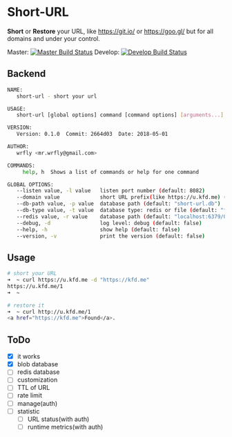 # Short-URL

**Short** or **Restore** your URL, like <https://git.io/> or <https://goo.gl/> but for all domains and under your control.

Master: [![Master Build Status](https://travis-ci.org/wrfly/shorturl.svg?branch=master)](https://travis-ci.org/wrfly/shorturl)
Develop: [![Develop Build Status](https://travis-ci.org/wrfly/shorturl.svg?branch=develop)](https://travis-ci.org/wrfly/shorturl)

## Backend

```bash
NAME:
   short-url - short your url

USAGE:
   short-url [global options] command [command options] [arguments...]

VERSION:
   Version: 0.1.0  Commit: 2664d03  Date: 2018-05-01

AUTHOR:
   wrfly <mr.wrfly@gmail.com>

COMMANDS:
     help, h  Shows a list of commands or help for one command

GLOBAL OPTIONS:
   --listen value, -l value   listen port number (default: 8082)
   --domain value             short URL prefix(like https://u.kfd.me) (default: "https://u.kfd.me")
   --db-path value, -p value  database path (default: "short-url.db")
   --db-type value, -t value  database type: redis or file (default: "file")
   --redis value, -r value    database path (default: "localhost:6379/0")
   --debug, -d                log level: debug (default: false)
   --help, -h                 show help (default: false)
   --version, -v              print the version (default: false)
```

## Usage

```bash
# short your URL
➜  ~ curl https://u.kfd.me -d "https://kfd.me"
https://u.kfd.me/1
➜  ~

# restore it
➜  ~ curl http://u.kfd.me/1
<a href="https://kfd.me">Found</a>.

```

## ToDo

- [x] it works
- [x] blob database
- [ ] redis database
- [ ] customization
- [ ] TTL of URL
- [ ] rate limit
- [ ] manage(auth)
- [ ] statistic
  - [ ] URL status(with auth)
  - [ ] runtime metrics(with auth)
